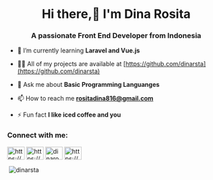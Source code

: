 <h1 align="center">Hi there,👋 I'm Dina Rosita</h1>
<h3 align="center">A passionate Front End Developer from Indonesia</h3>

- 🌱 I’m currently learning **Laravel and Vue.js**

- 👨‍💻 All of my projects are available at [https://github.com/dinarsta](https://github.com/dinarsta)

- 💬 Ask me about **Basic Programming Languanges**

- 📫 How to reach me **rositadina816@gmail.com**

- ⚡ Fun fact **I like iced coffee and you**

<h3 align="left">Connect with me:</h3>
<p align="left">
<a href="https://codepen.io/https://codepen.io/dinarsta" target="blank"><img align="center" src="https://raw.githubusercontent.com/rahuldkjain/github-profile-readme-generator/master/src/images/icons/Social/codepen.svg" alt="https://codepen.io/dinarsta" height="30" width="40" /></a>
<a href="https://linkedin.com/in/https://www.linkedin.com/in/dina-rosita-9aa978241/" target="blank"><img align="center" src="https://raw.githubusercontent.com/rahuldkjain/github-profile-readme-generator/master/src/images/icons/Social/linked-in-alt.svg" alt="https://www.linkedin.com/in/dina-rosita-9aa978241/" height="30" width="40" /></a>
<a href="https://instagram.com/dinarositaaaa_" target="blank"><img align="center" src="https://raw.githubusercontent.com/rahuldkjain/github-profile-readme-generator/master/src/images/icons/Social/instagram.svg" alt="dinarositaaaa_" height="30" width="40" /></a>
<a href="https://www.youtube.com/c/https://www.youtube.com/channel/uc0h7uuvmp244djwn1-2z3ta" target="blank"><img align="center" src="https://raw.githubusercontent.com/rahuldkjain/github-profile-readme-generator/master/src/images/icons/Social/youtube.svg" alt="https://www.youtube.com/channel/uc0h7uuvmp244djwn1-2z3ta" height="30" width="40" /></a>
</p>

<p>&nbsp;<img align="center" src="https://github-readme-stats.vercel.app/api?username=dinarsta&show_icons=true&locale=en" alt="dinarsta" /></p>
